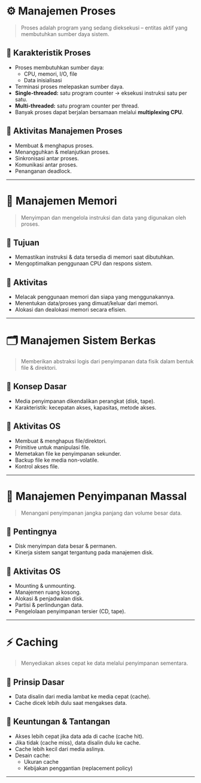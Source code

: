 # ⚙️ Manajemen Proses

> Proses adalah program yang sedang dieksekusi – entitas aktif yang membutuhkan sumber daya sistem.

## 🔸 Karakteristik Proses

- Proses membutuhkan sumber daya:
  - CPU, memori, I/O, file
  - Data inisialisasi
- Terminasi proses melepaskan sumber daya.
- **Single-threaded:** satu program counter → eksekusi instruksi satu per satu.
- **Multi-threaded:** satu program counter per thread.
- Banyak proses dapat berjalan bersamaan melalui **multiplexing CPU**.

## 🔹 Aktivitas Manajemen Proses

- Membuat & menghapus proses.
- Menangguhkan & melanjutkan proses.
- Sinkronisasi antar proses.
- Komunikasi antar proses.
- Penanganan deadlock.

---

# 🧠 Manajemen Memori

> Menyimpan dan mengelola instruksi dan data yang digunakan oleh proses.

## 🔸 Tujuan

- Memastikan instruksi & data tersedia di memori saat dibutuhkan.
- Mengoptimalkan penggunaan CPU dan respons sistem.

## 🔹 Aktivitas

- Melacak penggunaan memori dan siapa yang menggunakannya.
- Menentukan data/proses yang dimuat/keluar dari memori.
- Alokasi dan dealokasi memori secara efisien.

---

# 🗂️ Manajemen Sistem Berkas

> Memberikan abstraksi logis dari penyimpanan data fisik dalam bentuk file & direktori.

## 🔸 Konsep Dasar

- Media penyimpanan dikendalikan perangkat (disk, tape).
- Karakteristik: kecepatan akses, kapasitas, metode akses.

## 🔹 Aktivitas OS

- Membuat & menghapus file/direktori.
- Primitive untuk manipulasi file.
- Memetakan file ke penyimpanan sekunder.
- Backup file ke media non-volatile.
- Kontrol akses file.

---

# 💾 Manajemen Penyimpanan Massal

> Menangani penyimpanan jangka panjang dan volume besar data.

## 🔸 Pentingnya

- Disk menyimpan data besar & permanen.
- Kinerja sistem sangat tergantung pada manajemen disk.

## 🔹 Aktivitas OS

- Mounting & unmounting.
- Manajemen ruang kosong.
- Alokasi & penjadwalan disk.
- Partisi & perlindungan data.
- Pengelolaan penyimpanan tersier (CD, tape).

---

# ⚡ Caching

> Menyediakan akses cepat ke data melalui penyimpanan sementara.

## 🔸 Prinsip Dasar

- Data disalin dari media lambat ke media cepat (cache).
- Cache dicek lebih dulu saat mengakses data.

## 🔹 Keuntungan & Tantangan

- Akses lebih cepat jika data ada di cache (cache hit).
- Jika tidak (cache miss), data disalin dulu ke cache.
- Cache lebih kecil dari media aslinya.
- Desain cache:
  - Ukuran cache
  - Kebijakan penggantian (replacement policy)

---
